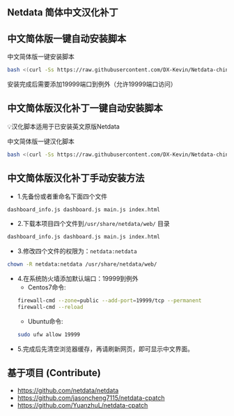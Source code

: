 ## Netdata 简体中文汉化补丁



## 中文简体版一键自动安装脚本
中文简体版一键安装脚本
```bash
bash <(curl -Ss https://raw.githubusercontent.com/DX-Kevin/Netdata-chinese-patch/main/install-Netdata-chinese.sh)
```
安装完成后需要添加19999端口到例外（允许19999端口访问）
## 中文简体版汉化补丁一键自动安装脚本
💡汉化脚本适用于已安装英文原版Netdata

中文简体版一键汉化脚本
```bash
bash <(curl -Ss https://raw.githubusercontent.com/DX-Kevin/Netdata-chinese-patch/main/install-Netdata-chinese-patch.sh)
```
## 中文简体版汉化补丁手动安装方法
- 1.先备份或者重命名下面四个文件
```bash
dashboard_info.js dashboard.js main.js index.html
```
- 2.下载本项目四个文件到`/usr/share/netdata/web/` 目录
```bash
dashboard_info.js dashboard.js main.js index.html
```
- 3.修改四个文件的权限为：`netdata:netdata`
```bash
chown -R netdata:netdata /usr/share/netdata/web/
```
- 4.在系统防火墙添加默认端口：19999到例外
  - Centos7命令:
  ```bash
  firewall-cmd --zone=public --add-port=19999/tcp --permanent
  firewall-cmd --reload
  ```
  - Ubuntu命令:
  ```bash
  sudo ufw allow 19999
  ```
- 5.完成后先清空浏览器缓存，再请刷新网页，即可显示中文界面。

## 基于项目 (Contribute)
- <https://github.com/netdata/netdata>
- <https://github.com/jasoncheng7115/netdata-cpatch>
- <https://github.com/YuanzhuL/netdata-cpatch>
&nbsp;&nbsp;
